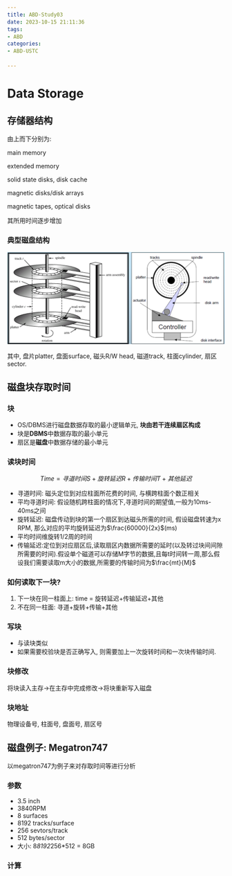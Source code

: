 ```yaml
---
title: ABD-Study03
date: 2023-10-15 21:11:36
tags:
- ABD
categories:
- ABD-USTC

---
```


# Data Storage

## 存储器结构

由上而下分别为:

main memory

extended memory

solid state disks, disk cache

magnetic disks/disk arrays

magnetic tapes, optical disks

其所用时间逐步增加

### 典型磁盘结构

![](figures/03-01.png)

其中, 盘片platter, 盘面surface, 磁头R/W head, 磁道track, 柱面cylinder, 扇区sector.

## 磁盘块存取时间

###  块

- OS/DBMS进行磁盘数据存取的最小逻辑单元, **块由若干连续扇区构成**
- 块是**DBMS**中数据存取的最小单元
- 扇区是**磁盘**中数据存储的最小单元

### 读块时间

$$
Time = 寻道时间S + 旋转延迟R + 传输时间T + 其他延迟
$$

- 寻道时间: 磁头定位到对应柱面所花费的时间, 与横跨柱面个数正相关
- 平均寻道时间: 假设随机跨柱面的情况下,寻道时间的期望值,一般为10ms-40ms之间
- 旋转延迟: 磁盘传动到块的第一个扇区到达磁头所需的时间, 假设磁盘转速为x RPM, 那么对应的平均旋转延迟为$\frac{60000}{2x}$(ms)
- 平均时间维旋转1/2周的时间
- 传输延迟:定位到对应扇区后,读取扇区内数据所需要的延时(以及转过块间间隙所需要的时间).假设单个磁道可以存储M字节的数据,且每t时间转一周,那么假设我们需要读取m大小的数据,所需要的传输时间为$\frac{mt}{M}$

### 如何读取下一块?

1. 下一块在同一柱面上: time = 旋转延迟+传输延迟+其他
2. 不在同一柱面: 寻道+旋转+传输+其他

### 写块

- 与读块类似
- 如果需要校验块是否正确写入, 则需要加上一次旋转时间和一次块传输时间.

### 块修改

将块读入主存->在主存中完成修改->将块重新写入磁盘

### 块地址

物理设备号, 柱面号, 盘面号, 扇区号

## 磁盘例子: Megatron747

以megatron747为例子来对存取时间等进行分析

### 参数

- 3.5 inch
- 3840RPM
- 8 surfaces
- 8192 tracks/surface
- 256 sevtors/track
- 512 bytes/sector
- 大小: 8*8192*256*512 = 8GB

### 计算



